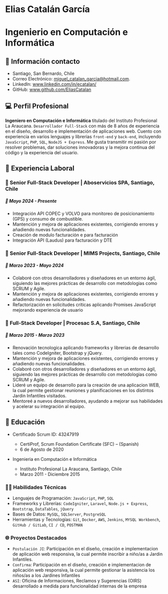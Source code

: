 # Elias Catalán García
# Ingenierio en Computación e Informática

## 📎 Información contacto 
- Santiago, San Bernardo, Chile
- Correo Electrónico: [miguel_catalan_garcia@hotmail.com](mailto:miguel_catalan_garcia@hotmail.com).
- LinkedIn: www.linkedin.com/in/ecatalan/
- GitHub: www.github.com/EliasCatalan

## 💻 Perfil Profesional

**Ingeniero en Computación e Informática** titulado del Instituto Profesional La Araucana. `Desarrollador Full-Stack` con más de 8 años de  experiencia en el diseño, desarrollo e implementación de aplicaciones web. Cuento con experiencia en varios lenguajes y librerias `front-end` y `back-end`, incluyendo `JavaScript`, `PHP`, `SQL`, `NodeJS + Express`. Me gusta transmitir mi pasión por resolver problemas, dar soluciones innovadoras y la mejora continua del código y la experiencia del usuario.

## 🏢 Experiencia Laboral
### 📌 Senior Full-Stack Developer | Aboservicios SPA, Santiago, Chile
##### 📅 Mayo 2024 - Presente 
- Integración API COPEC y VOLVO para monitoreo de posicionamiento (GPS) y consumo de combustible.
- Mantención y mejora de aplicaciones existentes, corrigiendo errores y añadiendo nuevas funcionalidades.
- Creación de modulo facturación e para facturación
- Integración API (Laudus) para facturación y DTE

### 📌 Senior Full-Stack Developer | MIMS Projects, Santiago, Chile
##### 📅 Marzo 2023 - Mayo 2024
- Colaboré con otros desarrolladores y diseñadores en un entorno ágil, siguiendo las mejores prácticas de desarrollo con metodologias como SCRUM y Agile.
- Mantención y mejora de aplicaciones existentes, corrigiendo errores y añadiendo nuevas funcionalidades.
- Refactorización en solicitudes críticas aplicando Promises JavaScript mejorando experiencia de usuario

### 📌 Full-Stack Developer | Procesac S.A, Santiago, Chile
##### 📅 Marzo 2015 - Marzo 2023
- Renovación tecnologica aplicando frameworks y librerias de desarrollo tales como CodeIgniter, Bootstrap y jQuery.
- Mantención y mejora de aplicaciones existentes, corrigiendo errores y añadiendo nuevas funcionalidades.
- Colaboré con otros desarrolladores y diseñadores en un entorno ágil, siguiendo las mejores prácticas de desarrollo con metodologias como SCRUM y Agile.
- Lideré un equipo de desarrollo para la creación de una aplicacion WEB, la cual permite gestionar reuniones y planificaciones en los distintos Jardin Infantiles visitados.
- Mentoreé a nuevos desarrolladores, ayudando a mejorar sus habilidades y acelerar su integración al equipo.

## 🏫 Educación

- Certificado Scrum ID: 43247919
  - CertiProf, Scrum Foundation Certificate (SFC) – (Spanish)
  - 6 de Agosto de 2020
  
- Ingenieria en Computación e Informática
  - Instituto Profesional La Araucana, Santiago, Chile
  - Marzo 2011 - Diciembre 2015


### 👨‍💻 Habilidades Técnicas
* Lenguajes de Programación: `JavaScript`, `PHP`, `SQL`
* Frameworks y Librerías: `CodeIgniter`, `Laravel`, `Node.js + Express`, `Bootstrap`, `DataTables`, `jQuery`
* Bases de Datos: `MySQL`, `SQLServer`, `PostgreSQL`
* Herramientas y Tecnologías: `Git`, `Docker`, `AWS`, `Jenkins`, `MYSQL Workbench`, `GitHub / GitLab`, `CI / CD`, `POSTMAN`

### 🌐 Proyectos Destacados
* `Postulación JI`: Participación en el diseño, creación e implementacion de aplicación web responsiva, la cual permite inscribir a niño/as a Jardin Infantiles.
* `Confirma`: Participación en el diseño, creación e implementacion de aplicación web responsiva, la cual permite gestionar la asistencia los niños/as a los Jardines Infantiles
* `ASI`: Oficina de Informaciones, Reclamos y Sugerencias (OIRS) desarrollado a medida para funcionalidad internas de la empresa
